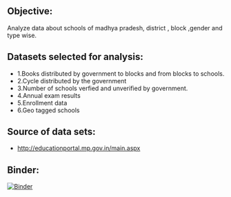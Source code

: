 ## Objective:
  Analyze data about schools of madhya pradesh, district , block ,gender and type wise.



## Datasets selected for analysis:


  - 1.Books distributed by government to blocks and from blocks to schools.
  - 2.Cycle distributed by the government
  - 3.Number of schools verfied and unverified by government.
  - 4.Annual exam results
  - 5.Enrollment data
  - 6.Geo tagged schools 
  
  
 ## Source of data sets:
  - http://educationportal.mp.gov.in/main.aspx


## Binder:
   [![Binder](https://mybinder.org/badge.svg)](https://mybinder.org/v2/gh/shreyaagrawal0809/mp-schools/master?filepath=https%3A%2F%2Fgithub.com%2Fshreyaagrawal0809%2Fmp-schools%2Fblob%2Fmaster%2Fannual_result_analysis.ipynb)
